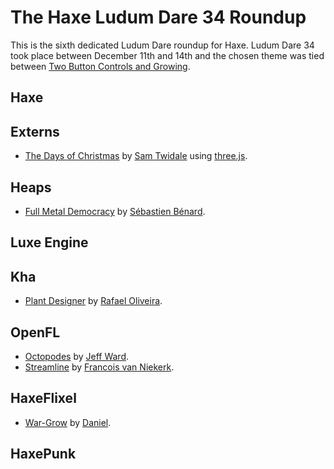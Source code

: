 [_template]: ../templates/roundup.html
[date]: / "2015-12-15 10:26:00"
[modified]: / "2015-12-15 10:26:00"
[published]: / "2015-12-15 15:30:00"
[contributor]: https://twitter.com/Jeff__Ward "Jeff Ward"
[author]: https://twitter.com/skial "Skial Bainn"
[“”]: a ""

# The Haxe Ludum Dare 34 Roundup

This is the sixth dedicated Ludum Dare roundup for Haxe. Ludum Dare 34 took place
between December 11th and 14th and the chosen theme was tied between 
[Two Button Controls and Growing](http://ludumdare.com/compo/ludum-dare-34/).
	
## Haxe

## Externs

- [The Days of Christmas] by [Sam Twidale][tw3] using [three.js][l1].

## Heaps

- [Full Metal Democracy] by [Sébastien Bénard][tw0].

## Luxe Engine

## Kha

- [Plant Designer] by [Rafael Oliveira][tw4].

## OpenFL

- [Octopodes] by [Jeff Ward][tw2].
- [Streamline] by [Francois van Niekerk][tw5].

## HaxeFlixel

- [War-Grow] by [Daniel][tw1].

## HaxePunk

[tw5]: http://twitter.com/francoisvn "@francoisvn"
[tw4]: https://twitter.com/sudoestegames "@sudoestegames"
[tw3]: http://samcodes.co.uk/ "Same Codes"
[tw2]: http://twitter.com/jeff__ward "@jeff__ward"
[tw1]: https://twitter.com/5mixer "@5mixer"
[tw0]: http://deepnight.net/ "Deepnight"
	
[l1]: https://github.com/haxiomic/three-js-haxe-externs "Haxe three.js type definitions on GitHub"
	
[Streamline]: http://ludumdare.com/compo/ludum-dare-34/?action=preview&uid=23363 "Streamline on Ludum Dare"
[Plant Designer]: http://ludumdare.com/compo/ludum-dare-34/?action=preview&uid=32509 "Plant Designer on Ludum Dare"
[The Days of Christmas]: http://ludumdare.com/compo/ludum-dare-34/?action=preview&uid=42276 "The Days of Christmas on Ludum Dare"
[Octopodes]: http://ludumdare.com/compo/ludum-dare-34/?action=preview&uid=14909 "Octopodes on Ludum Dare"
[Full Metal Democracy]: http://ludumdare.com/compo/ludum-dare-34/?action=preview&uid=2982 "Full Metal Democracy on Ludum Dare"
[War-Grow]: http://ludumdare.com/compo/ludum-dare-34/?action=preview&uid=16241 "War-Grow on Ludum Dare"